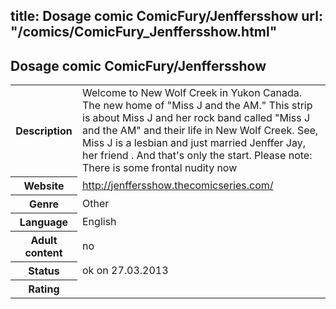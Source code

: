 title: Dosage comic ComicFury/Jenffersshow
url: "/comics/ComicFury_Jenffersshow.html"
---
Dosage comic ComicFury/Jenffersshow
-----------------------------------------

<table class="comicinfo">
<tr>
<th>Description</th><td>Welcome to New Wolf Creek in Yukon Canada. The new home of &quot;Miss J and the AM.&quot; This strip is about Miss J and her rock band called &quot;Miss J and the AM&quot; and their life in New Wolf Creek. See, Miss J is a lesbian and just married Jenffer Jay, her friend . And that's only the start. Please note: There is some frontal nudity now</td>
</tr>
<tr>
<th>Website</th><td><a href="http://jenffersshow.thecomicseries.com/">http://jenffersshow.thecomicseries.com/</a></td>
</tr>
<tr>
<th>Genre</th><td>Other</td>
</tr>
<tr>
<th>Language</th><td>English</td>
</tr>
<tr>
<th>Adult content</th><td>no</td>
</tr>
<tr>
<th>Status</th><td>ok on 27.03.2013</td>
</tr>
<tr>
<th>Rating</th><td><div class="g-plusone" data-size="standard" data-annotation="bubble"
 data-href="http://jenffersshow.thecomicseries.com/"></div></td>
</tr>
</table>
<script type="text/javascript">
  (function() {
    var po = document.createElement('script'); po.type = 'text/javascript'; po.async = true;
    po.src = 'https://apis.google.com/js/plusone.js';
    var s = document.getElementsByTagName('script')[0]; s.parentNode.insertBefore(po, s);
  })();
</script>
